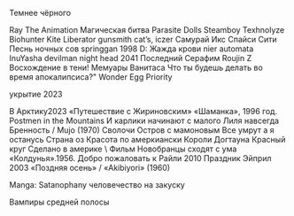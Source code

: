  Темнее чёрного 

Ray The Animation
Магическая битва
Parasite Dolls
Steamboy
Texhnolyze
Biohunter
Kite Liberator
gunsmith cat’s,
iczer
Самурай Икс
Спайси Сити
Песнь ночных сов
springgan 1998
D: Жажда крови
nier automata
InuYasha
devilman
night head 2041
Последний Серафим
Roujin Z
Восхождение в тени!
Мемуары Ванитаса
Что ты будешь делать во время апокалипсиса?"
Wonder Egg Priority

укрытие 2023

В Арктику2023
«Путешествие с Жириновским»
«Шаманка», 1996 год.
Postmen in the Mountains
И карлики начинают с малого
Лиля навсегда
Бренность / Mujo (1970)
Сволочи
Остров с мамоновым
Все умрут а я останусь
Страна оз
Красота по амеркиански
Короли Догтауна
Красный круг
Сделано в америке
\ Фильм Новобранцы сходят с ума
«Колдунья».1956.
Добро пожаловать к Райли 2010
Праздник Эйприл 2003
«Поздняя осень» / «Akibiyori» (1960)

Manga: Satanophany
человечество на закуску

Вампиры средней полосы